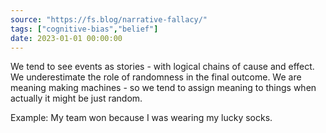 ```yaml
---
source: "https://fs.blog/narrative-fallacy/"
tags: ["cognitive-bias","belief"]
date: 2023-01-01 00:00:00
---
```


We tend to see events as stories - with logical chains of cause and effect. We underestimate the role of randomness in the final outcome. We are meaning making machines - so we tend  to assign meaning to things when actually it might be just random.

Example: My team won because I was wearing my lucky socks.
